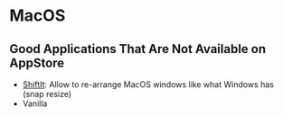 # MacOS

## Good Applications That Are Not Available on AppStore

- [ShiftIt](https://github.com/fikovnik/ShiftIt): Allow to re-arrange MacOS windows like what Windows has (snap resize)
- Vanilla